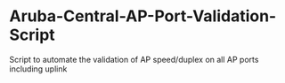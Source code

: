 # Aruba-Central-AP-Port-Validation-Script
Script to automate the validation of AP speed/duplex on all AP ports including uplink
